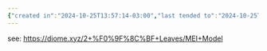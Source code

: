 ```yaml
---
{"created in":"2024-10-25T13:57:14-03:00","last tended to":"2024-10-25T14:40:43-03:00","tags":["metacrisis","framework","technology","design","🌿","diome"],"dg-publish":true,"notestage":["🌿"],"created":"2024-10-25T13:57:14.046-03:00","updated":"2024-12-03T16:00:51.211-03:00","permalink":"/models-and-frameworks/design/mei-model/","dgPassFrontmatter":true}
---
```


see: https://diome.xyz/2+%F0%9F%8C%BF+Leaves/MEI+Model